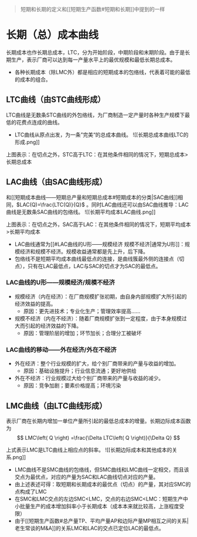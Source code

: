> 短期和长期的定义和[[短期生产函数#短期和长期]]中提到的一样

# 长期（总）成本曲线
长期成本也作长期总成本，LTC，分为开始阶段，中期阶段和末期阶段。由于是长期生产，表示厂商可以达到每一产量水平上的最优规模和最低长期总成本。
- 各种长期成本（除LMC外）都是相应的短期成本的包络线，代表着可能的最低的成本的组合。

## LTC曲线（由STC曲线形成）
LTC曲线是无数条STC曲线的外包络线，为厂商制造一定产量时各种生产规模下最低的花费点连成的曲线。
- LTC曲线从原点出发，为一条”完美“的总成本曲线。
![[长期总成本曲线LTC的形成.png]]

上图表示：在切点之外，STC高于LTC：在其他条件相同的情况下，短期总成本>长期总成本

## LAC曲线（由SAC曲线形成）
和[[短期成本曲线——短期总产量和短期总成本#短期成本的分类|SAC曲线]]相同，$LAC(Q)=\frac{LTC(Q)}{Q}$ 。同时LAC曲线还可以由SAC曲线推导：LAC曲线是无数条SAC曲线的包络线。
![[长期平均成本LAC曲线.png]]

上图表示：在切点之外，SAC高于LAC：在其他条件相同的情况下，短期平均成本>长期平均成本
- LAC曲线通常为[[#LAC曲线的U形——规模经济 规模不经济|通常为U形]]：规模经济和规模不经济。规模收益通常都是先上升，后下降。
- 包络线不是短期平均成本曲线最低点的连接，是曲线簇最外侧的连接点（切点），只有在LAC最低点，LAC与SAC的切点才为SAC的最低点。

### LAC曲线的U形——规模经济/规模不经济
- 规模经济（内在经济）：在厂商规模扩张初期，由自身内部规模扩大所引起的经济效益的提高。
	- 原因：更先进技术；专业化生产；管理效率提高……
- 规模不经济（内在不经济）：随着厂商规模扩张到一定程度，由于本身规模过大而引起的经济效益的下降。
	- 原因：管理阶层的增加；环节加长；合理分工被破坏

### LAC曲线的移动——外在经济/外在不经济
- 外在经济：整个行业规模的扩大，给个别厂商带来的产量与收益的增加。
	- 原因：基础设施提升；行业信息流通；更好地供给
- 外在不经济：行业规模过大给个别厂商带来的产量与收益的减少。
	- 原因：竞争加剧；要素价格提高；环境污染


## LMC曲线（由LTC曲线形成）
表示厂商在长期内增加一单位产量所引起的最低总成本的增量。长期边际成本函数为
$$
LMC\left( Q \right) =\frac{\Delta LTC\left( Q \right)}{\Delta Q}
$$

上式表示LMC是LTC曲线上相应点的斜率。
![[长期边际成本和其他成本的关系.png]]

- LMC曲线不是SMC曲线的包络线，但SMC曲线和LMC曲线一定相交，而且该交点为最优点，对应的产量为SAC和LAC曲线切点对应的产量。
- 由上述表述可得：取短期和长期成本的最优点（切点）的产量，其对应SMC的点构成了LMC
- 在SMC和LMC交点的左边SMC<LMC，交点的右边SMC<LMC：短期生产中小批量生产的成本增加斜率小于长期成本（成本本来就比较高，上涨程度受限）
- 由于[[短期生产函数#总产量TP、平均产量AP和边际产量MP相互之间的关系|老生常谈的M&A]]的关系LMC和LAC的交点已定位LAC的最低点。